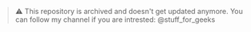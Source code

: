 > ⚠️ This repository is archived and doesn't get updated anymore. You can follow my channel if you are intrested: @stuff_for_geeks
